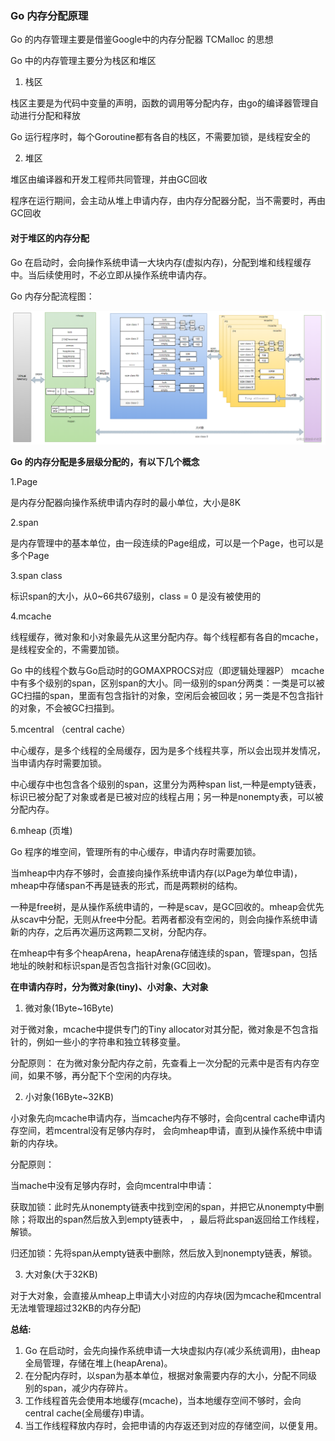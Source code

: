 ### Go 内存分配原理
Go 的内存管理主要是借鉴Google中的内存分配器 TCMalloc 的思想

Go 中的内存管理主要分为栈区和堆区

1. 栈区

栈区主要是为代码中变量的声明，函数的调用等分配内存，由go的编译器管理自动进行分配和释放

Go 运行程序时，每个Goroutine都有各自的栈区，不需要加锁，是线程安全的

2. 堆区

堆区由编译器和开发工程师共同管理，并由GC回收

程序在运行期间，会主动从堆上申请内存，由内存分配器分配，当不需要时，再由GC回收

#### 对于堆区的内存分配

Go 在启动时，会向操作系统申请一大块内存(虚拟内存)，分配到堆和线程缓存中。当后续使用时，不必立即从操作系统申请内存。

Go 内存分配流程图：

![Go 内存管理流程图](/image/memory_allocation.jpg)

**Go 的内存分配是多层级分配的，有以下几个概念**

1.Page

是内存分配器向操作系统申请内存时的最小单位，大小是8K

2.span

是内存管理中的基本单位，由一段连续的Page组成，可以是一个Page，也可以是多个Page

3.span class

标识span的大小，从0~66共67级别，class = 0 是没有被使用的

4.mcache

线程缓存，微对象和小对象最先从这里分配内存。每个线程都有各自的mcache，是线程安全的，不需要加锁。

Go 中的线程个数与Go启动时的GOMAXPROCS对应（即逻辑处理器P）
mcache中有多个级别的span，区别span的大小。同一级别的span分两类：一类是可以被GC扫描的span，里面有包含指针的对象，空闲后会被回收；另一类是不包含指针的对象，不会被GC扫描到。

5.mcentral （central cache）

中心缓存，是多个线程的全局缓存，因为是多个线程共享，所以会出现并发情况，当申请内存时需要加锁。

中心缓存中也包含各个级别的span，这里分为两种span list,一种是empty链表，标识已被分配了对象或者是已被对应的线程占用；另一种是nonempty表，可以被分配内存。

6.mheap (页堆)

Go 程序的堆空间，管理所有的中心缓存，申请内存时需要加锁。

当mheap中内存不够时，会直接向操作系统申请内存(以Page为单位申请)，mheap中存储span不再是链表的形式，而是两颗树的结构。

一种是free树，是从操作系统申请的，一种是scav，是GC回收的。mheap会优先从scav中分配，无则从free中分配。若两者都没有空闲的，则会向操作系统申请新的内存，之后再次遍历这两颗二叉树，分配内存。

在mheap中有多个heapArena，heapArena存储连续的span，管理span，包括地址的映射和标识span是否包含指针对象(GC回收)。

**在申请内存时，分为微对象(tiny)、小对象、大对象**

1. 微对象(1Byte~16Byte)

对于微对象，mcache中提供专门的Tiny allocator对其分配，微对象是不包含指针的，例如一些小的字符串和独立转移变量。

分配原则：
在为微对象分配内存之前，先查看上一次分配的元素中是否有内存空间，如果不够，再分配下个空闲的内存块。

2. 小对象(16Byte~32KB)

小对象先向mcache申请内存，当mcache内存不够时，会向central cache申请内存空间，若mcentral没有足够内存时，
会向mheap申请，直到从操作系统中申请新的内存块。

分配原则：

当mache中没有足够内存时，会向mcentral中申请：

获取加锁：此时先从nonempty链表中找到空闲的span，并把它从nonempty中删除；将取出的span然后放入到empty链表中，
，最后将此span返回给工作线程，解锁。

归还加锁：先将span从empty链表中删除，然后放入到nonempty链表，解锁。

3. 大对象(大于32KB)

对于大对象，会直接从mheap上申请大小对应的内存块(因为mcache和mcentral无法堆管理超过32KB的内存分配)

**总结:**
1. Go 在启动时，会先向操作系统申请一大块虚拟内存(减少系统调用)，由heap全局管理，存储在堆上(heapArena)。
2. 在分配内存时，以span为基本单位，根据对象需要内存的大小，分配不同级别的span，减少内存碎片。
3. 工作线程首先会使用本地缓存(mcache)，当本地缓存空间不够时，会向central cache(全局缓存)申请。
4. 当工作线程释放内存时，会把申请的内存返还到对应的存储空间，以便复用。




